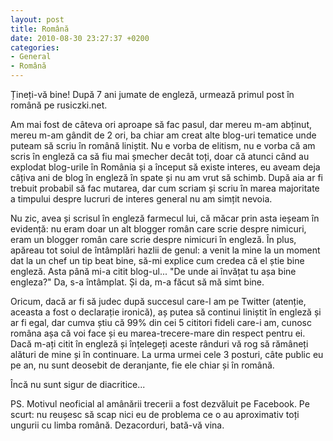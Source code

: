 ```yaml
---
layout: post
title: Română
date: 2010-08-30 23:27:37 +0200
categories:
- General
- Română
---
```

<p>Țineți-vă bine! După 7 ani jumate de engleză, urmează primul post în română pe rusiczki.net.</p>
<p>Am mai fost de câteva ori aproape să fac pasul, dar mereu m-am abținut, mereu m-am gândit de 2 ori, ba chiar am creat alte blog-uri tematice unde puteam să scriu în română liniștit. Nu e vorba de elitism, nu e vorba că am scris în engleză ca să fiu mai șmecher decât toți, doar că atunci când au explodat blog-urile în România și a început să existe interes, eu aveam deja câțiva ani de blog în engleză în spate și nu am vrut să schimb. După aia ar fi trebuit probabil să fac mutarea, dar cum scriam și scriu în marea majoritate a timpului despre lucruri de interes general nu am simțit nevoia.</p>
<p>Nu zic, avea și scrisul în engleză farmecul lui, că măcar prin asta ieșeam în evidență: nu eram doar un alt blogger român care scrie despre nimicuri, eram un blogger român care scrie despre nimicuri în engleză. În plus, apăreau tot soiul de întâmplări hazlii de genul: a venit la mine la un moment dat la un chef un tip beat bine, să-mi explice cum credea că el știe bine engleză. Asta până mi-a citit blog-ul... "De unde ai învățat tu așa bine engleza?" Da, s-a întâmplat. Și da, m-a făcut să mă simt bine.</p>
<p>Oricum, dacă ar fi să judec după succesul care-l am pe Twitter (atenție, aceasta a fost o declarație ironică), aș putea să continui liniștit în engleză și ar fi egal, dar cumva știu că 99% din cei 5 cititori fideli care-i am, cunosc româna așa că voi face și eu marea-trecere-mare din respect pentru ei. Dacă m-ați citit în engleză și înțelegeți aceste rânduri vă rog să rămâneți alături de mine și în continuare. La urma urmei cele 3 posturi, câte public eu pe an, nu sunt deosebit de deranjante, fie ele chiar și în română.</p>
<p>Încă nu sunt sigur de diacritice...</p>
<p>PS. Motivul neoficial al amânării trecerii a fost dezvăluit pe Facebook. Pe scurt: nu reușesc să scap nici eu de problema ce o au aproximativ toți ungurii cu limba română. Dezacorduri, bată-vă vina.</p>
